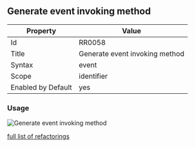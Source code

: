 ## Generate event invoking method

Property | Value
--- | --- 
Id | RR0058
Title | Generate event invoking method
Syntax | event
Scope | identifier
Enabled by Default | yes

### Usage

![Generate event invoking method](../../images/refactorings/GenerateEventInvokingMethod.png)

[full list of refactorings](Refactorings.md)
